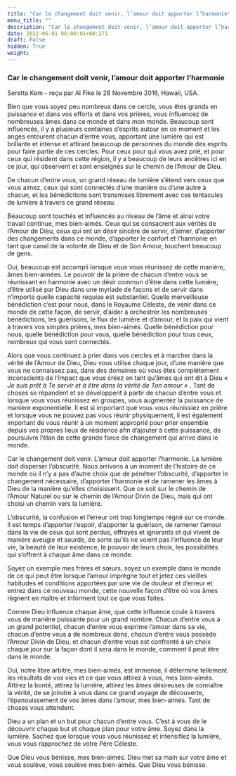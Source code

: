 ```yaml
---
title: "Car le changement doit venir, l’amour doit apporter l’harmonie"
menu_title: ""
description: "Car le changement doit venir, l’amour doit apporter l’harmonie"
date: 2022-06-01 06:00:01+00:271
draft: False
hidden: True
weight:
---
```

### Car le changement doit venir, l’amour doit apporter l’harmonie

Seretta Kem - reçu par Al Fike le 28 Novembre 2016, Hawaii, USA.

Bien que vous soyez peu nombreux dans ce cercle, vous êtes grands en puissance et dans vos efforts et dans vos prières, vous influencez de nombreuses âmes dans ce monde et dans mon monde. Beaucoup sont influencés, il y a plusieurs centaines d’esprits autour en ce moment et les anges entourent chacun d’entre vous, apportant une lumière qui est brillante et intense et attirant beaucoup de personnes du monde des esprits pour faire partie de ces cercles. Pour ceux pour qui vous avez prié, et pour ceux qui résident dans cette région, il y a beaucoup de leurs ancêtres ici en ce jour, qui observent et sont enseignés sur le chemin de l’Amour de Dieu.

De chacun d’entre vous, un grand réseau de lumière s’étend vers ceux que vous aimez, ceux qui sont connectés d’une manière ou d’une autre à chacun, et les bénédictions sont transmises librement avec ces tentacules de lumière à travers ce grand réseau.

Beaucoup sont touchés et influencés au niveau de l’âme et ainsi votre travail continue, mes bien-aimés. Ceux qui se consacrent aux vérités de l’Amour de Dieu, ceux qui ont un désir sincère de servir, d’aimer, d’apporter des changements dans ce monde, d’apporter le confort et l’harmonie en tant que canal de la volonté de Dieu et de Son Amour, touchent beaucoup de gens.

Oui, beaucoup est accompli lorsque vous vous réunissez de cette manière, âmes bien-aimées. Le pouvoir de la prière de chacun d’entre vous se réunissant en harmonie avec un désir commun d’être dans cette lumière, d’être utilisé par Dieu dans une myriade de façons et de servir dans n’importe quelle capacité requise est substantiel. Quelle merveilleuse bénédiction c’est pour nous, dans le Royaume Céleste, de venir dans ce monde de cette façon, de servir, d’aider à orchestrer les nombreuses bénédictions, les guérisons, le flux de lumière et d’amour, et la paix qui vient à travers vos simples prières, mes bien-aimés. Quelle bénédiction pour nous, quelle bénédiction pour vous, quelle bénédiction pour tous ceux, nombreux qui vous sont connectés.

Alors que vous continuez à prier dans vos cercles et à marcher dans la vérité de l’Amour de Dieu, Dieu vous utilise chaque jour, d’une manière que vous ne connaissez pas, dans des domaines où vous êtes complètement inconscients de l’impact que vous créez en tant qu’âmes qui ont dit à Dieu *« Je suis prêt à Te servir et à être dans la vérité de Ton amour »* . Tant de choses se répandent et se développent à partir de chacun d’entre vous et lorsque vous vous réunissez en groupes, vous augmentez la puissance de manière exponentielle. Il est si important que vous vous réunissiez en prière et lorsque vous ne pouvez pas vous réunir physiquement, il est également important de vous réunir à un moment approprié pour prier ensemble depuis vos propres lieux de résidence afin d’ajouter à cette puissance, de poursuivre l’élan de cette grande force de changement qui arrive dans le monde.

Car le changement doit venir. L’amour doit apporter l’harmonie. La lumière doit disperser l’obscurité. Nous arrivons à un moment de l’histoire de ce monde où il n’y a pas d’autre choix que de pénétrer l’obscurité, d’apporter le changement nécessaire, d’apporter l’harmonie et de ramener les âmes à Dieu de la manière qu’elles choisissent. Que ce soit sur le chemin de l’Amour Naturel ou sur le chemin de l’Amour Divin de Dieu, mais qui ont choisi un chemin vers la lumière.

L’obscurité, la confusion et l’erreur ont trop longtemps régné sur ce monde. Il est temps d’apporter l’espoir, d’apporter la guérison, de ramener l’amour dans la vie de ceux qui sont perdus, effrayés et ignorants et qui vivent de manière aveugle et sourde, de sorte qu’ils ne voient pas l’influence de leur vie, la beauté de leur existence, le pouvoir de leurs choix, les possibilités qui s’offrent à chaque âme dans ce monde.

Soyez un exemple mes frères et sœurs, soyez un exemple dans le monde de ce qui peut être lorsque l’amour imprègne tout et jetez ces vieilles habitudes et conditions apportées par une vie de douleur et d’erreur et entrez dans ce nouveau monde, cette nouvelle façon d’être où vos âmes règnent en maître et informent tout ce que vous faites.

Comme Dieu influence chaque âme, que cette influence coule à travers vous de manière puissante pour un grand nombre. Chacun d’entre vous a un grand potentiel, chacun d’entre vous exprime l’amour dans sa vie, chacun d’entre vous a de nombreux dons, chacun d’entre vous possède l’Amour Divin de Dieu, et chacun d’entre vous est confronté à un choix chaque jour sur la façon dont il sera dans le monde, comment il peut être dans le monde.

Oui, notre libre arbitre, mes bien-aimés, est immense, il détermine tellement les résultats de vos vies et ce que vous attirez à vous, mes bien-aimés. Attirez la bonté, attirez la lumière, attirez les âmes désireuses de connaître la vérité, de se joindre à vous dans ce grand voyage de découverte, l’épanouissement de vos âmes dans l’amour, mes bien-aimés. Tant de choses vous attendent.

Dieu a un plan et un but pour chacun d’entre vous. C’est à vous de le découvrir chaque but et chaque plan pour votre âme. Soyez dans la lumière. Sachez que lorsque vous vous réunissez et intensifiez la lumière, vous vous rapprochez de votre Père Céleste.

Que Dieu vous bénisse, mes bien-aimés. Dieu met sa main sur votre âme et vous soulève, vous soulève mes bien-aimés. Que Dieu vous bénisse.
